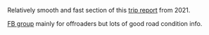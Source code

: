 Relatively smooth and fast section of this [trip report](https://lww.squarespace.com/british-columbia-bikepacking/harrison-loop-2021) from 2021.

[FB group](https://www.facebook.com/groups/433779100552153/) mainly for offroaders but lots of good road condition info.